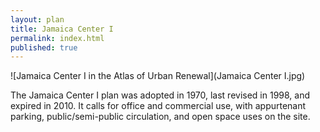 ```yaml
---
layout: plan
title: Jamaica Center I
permalink: index.html
published: true
---
```


![Jamaica Center I in the Atlas of Urban Renewal](Jamaica Center I.jpg)

The Jamaica Center I plan was adopted in 1970, last revised in 1998, and expired in 2010. It calls for office and commercial use, with appurtenant parking, public/semi-public circulation, and open space uses on the site.
